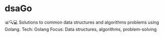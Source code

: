 # dsaGo
📊🔍💻 Solutions to common data structures and algorithms problems using Golang.
Tech: Golang
Focus: Data structures, algorithms, problem-solving
